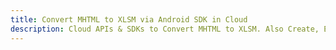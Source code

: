 ---title: Convert MHTML to XLSM via Android SDK in Clouddescription: Cloud APIs & SDKs to Convert MHTML to XLSM. Also Create, Edit & Render Microsoft Word & OpenOffice documents in the Cloud.---